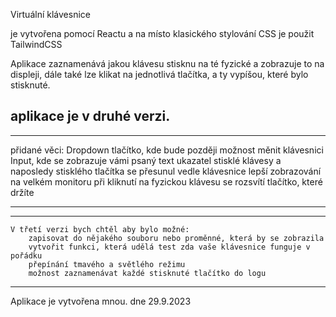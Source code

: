 Virtuální klávesnice

je vytvořena pomocí Reactu a na místo klasického stylování CSS je použit TailwindCSS

Aplikace zaznamenává jakou klávesu stisknu na té fyzické a zobrazuje to na displeji,
dále také lze klikat na jednotlivá tlačítka, a ty vypíšou, které bylo stisknuté.

aplikace je v druhé verzi.
---------------------------
_____________________________________________________________________
 přidané věci:
        Dropdown tlačítko, kde bude později možnost měnit klávesnici
        Input, kde se zobrazuje vámi psaný text
        ukazatel stisklé klávesy a naposledy stisklého tlačítka se přesunul vedle klávesnice
        lepší zobrazování na velkém monitoru
        při kliknutí na fyzickou klávesu se rozsvítí tlačítko, které držíte

_____________________________________________________________________

______________________________________________________________________
    V třetí verzi bych chtěl aby bylo možné:
        zapisovat do nějakého souboru nebo proměnné, která by se zobrazila
        vytvořit funkci, která udělá test zda vaše klávesnice funguje v pořádku
        přepínání tmavého a světlého režimu
        možnost zaznamenávat každé stisknuté tlačítko do logu 

________________________________________________________________________
Aplikace je vytvořena mnou.
dne 29.9.2023